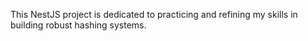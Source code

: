This NestJS project is dedicated to practicing and refining my skills in building robust hashing systems.